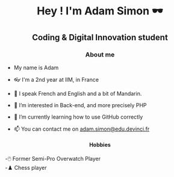 <h1 align="center"> Hey ! I'm Adam Simon 🕶️ </h1>
<h2 align="center"> Coding & Digital Innovation student </h2>


<h3 align="center"> About me </h3>

- My name is Adam
- 👓 I'm a 2nd year at IIM, in France

- 🚩 I speak French and English and a bit of Mandarin.

- 👀 I’m interested in Back-end, and more precisely PHP

- 🌱 I’m currently learning how to use GitHub correctly

- 📫 You can contact me on adam.simon@edu.devinci.fr

<h4 align="center"> Hobbies </h4>
-🖱️ Former Semi-Pro Overwatch Player
<br>
-♟️ Chess player 



<!---
MortyOW/MortyOW is a ✨ special ✨ repository because its `README.md` (this file) appears on your GitHub profile.
You can click the Preview link to take a look at your changes.
--->
